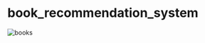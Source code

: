 # book_recommendation_system
![books](https://user-images.githubusercontent.com/73787436/150323511-fa5a927f-6c19-47b2-847a-f3a50aa5164d.PNG)
